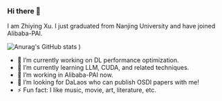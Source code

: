 ### Hi there 👋

I am Zhiying Xu. I just graduated from Nanjing University and have joined Alibaba-PAI.

![Anurag's GitHub stats](https://github-readme-stats.vercel.app/api?username=Maximilianxu&show_icons=true&theme=onedark)
)

<!--
**Maximilianxu/Maximilianxu** is a ✨ _special_ ✨ repository because its `README.md` (this file) appears on your GitHub profile.-->

- 🔭 I’m currently working on DL performance optimization.
- 🌱 I’m currently learning LLM, CUDA, and related techniques.
- 👯 I’m working in Alibaba-PAI now.
- 🤔 I’m looking for DaLaos who can publish OSDI papers with me!
- ⚡ Fun fact: I like music, movie, art, literature, etc.
